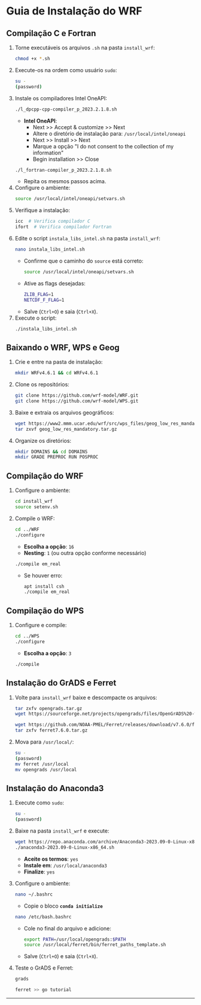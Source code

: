 # Guia de Instalação do WRF

## Compilação C e Fortran

1. Torne executáveis os arquivos `.sh` na pasta `install_wrf`:
   ```bash
   chmod +x *.sh
   ```
2. Execute-os na ordem como usuário `sudo`:
   ```bash
   su -
   (password)
   ```
3. Instale os compiladores Intel OneAPI:
   ```bash
   ./l_dpcpp-cpp-compiler_p_2023.2.1.8.sh
   ```
   - **Intel OneAPI**:
     - Next >> Accept & customize >> Next
     - Altere o diretório de instalação para: `/usr/local/intel/oneapi`
     - Next >> Install >> Next
     - Marque a opção "I do not consent to the collection of my information"
     - Begin installation >> Close
   ```bash
   ./l_fortran-compiler_p_2023.2.1.8.sh
   ```
   - Repita os mesmos passos acima.
4. Configure o ambiente:
   ```bash
   source /usr/local/intel/oneapi/setvars.sh
   ```
5. Verifique a instalação:
   ```bash
   icc  # Verifica compilador C
   ifort  # Verifica compilador Fortran
   ```
6. Edite o script `instala_libs_intel.sh` na pasta `install_wrf`:
   ```bash
   nano instala_libs_intel.sh
   ```
   - Confirme que o caminho do `source` está correto:
     ```bash
     source /usr/local/intel/oneapi/setvars.sh
     ```
   - Ative as flags desejadas:
     ```bash
     ZLIB_FLAG=1
     NETCDF_F_FLAG=1
     ```
   - Salve (`Ctrl+O`) e saia (`Ctrl+X`).
7. Execute o script:
   ```bash
   ./instala_libs_intel.sh
   ```

## Baixando o WRF, WPS e Geog

1. Crie e entre na pasta de instalação:
   ```bash
   mkdir WRFv4.6.1 && cd WRFv4.6.1
   ```
2. Clone os repositórios:
   ```bash
   git clone https://github.com/wrf-model/WRF.git
   git clone https://github.com/wrf-model/WPS.git
   ```
3. Baixe e extraia os arquivos geográficos:
   ```bash
   wget https://www2.mmm.ucar.edu/wrf/src/wps_files/geog_low_res_mandatory.tar.gz
   tar zxvf geog_low_res_mandatory.tar.gz
   ```
4. Organize os diretórios:
   ```bash
   mkdir DOMAINS && cd DOMAINS
   mkdir GRADE PREPROC RUN POSPROC
   ```

## Compilação do WRF

1. Configure o ambiente:
   ```bash
   cd install_wrf
   source setenv.sh
   ```
2. Compile o WRF:
   ```bash
   cd ../WRF
   ./configure
   ```
   - **Escolha a opção**: `16`
   - **Nesting**: `1` (ou outra opção conforme necessário)
   ```bash
   ./compile em_real
   ```
   - Se houver erro:
     ```bash
     apt install csh
     ./compile em_real
     ```

## Compilação do WPS

1. Configure e compile:
   ```bash
   cd ../WPS
   ./configure
   ```
   - **Escolha a opção**: `3`
   ```bash
   ./compile
   ```
## Instalação do GrADS e Ferret

1. Volte para `install_wrf` baixe e descompacte os arquivos:
   ```bash
   tar zxfv opengrads.tar.gz
   wget https://sourceforge.net/projects/opengrads/files/OpenGrADS%20-%20Binary/2.2.1.oga.1/opengrads-2.2.1.oga.1-bin.tar.gz/download -O opengrads.tar.gz
   
   wget https://github.com/NOAA-PMEL/Ferret/releases/download/v7.6.0/ferret-7.6.0-RHEL7-64.tar.gz
   tar zxfv ferret7.6.0.tar.gz
   ```
2. Mova para `/usr/local/`:
   ```bash
   su -
   (password)
   mv ferret /usr/local
   mv opengrads /usr/local
   ```

## Instalação do Anaconda3

1. Execute como `sudo`:
   ```bash
   su -
   (password)
   ```
2. Baixe na pasta `install_wrf` e execute:
   ```bash
   wget https://repo.anaconda.com/archive/Anaconda3-2023.09-0-Linux-x86_64.sh
   ./anaconda3-2023.09-0-Linux-x86_64.sh
   ```
   - **Aceite os termos**: `yes`
   - **Instale em**: `/usr/local/anaconda3`
   - **Finalize**: `yes`

4. Configure o ambiente:
   ```bash
   nano ~/.bashrc
   ```
   - Copie o bloco **`conda initialize`**
   ```bash
   nano /etc/bash.bashrc
   ```
   - Cole no final do arquivo e adicione:
     ```bash
     export PATH=/usr/local/opengrads:$PATH
     source /usr/local/ferret/bin/ferret_paths_template.sh
     ```
   - Salve (`Ctrl+O`) e saia (`Ctrl+X`).

5. Teste o GrADS e Ferret:
   ```bash
   grads
   
   ferret >> go tutorial
   ```



---


